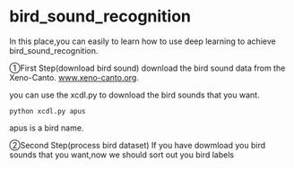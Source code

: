 # bird_sound_recognition

In this place,you can easily to learn how to use deep learning to achieve bird_sound_recognition.

①First Step(download bird sound)
download the bird sound data from the Xeno-Canto. www.xeno-canto.org.

you can use the xcdl.py to download the bird sounds that you want.

```
python xcdl.py apus
```
apus is a bird name.

②Second Step(process bird dataset)
If you have dowmload you bird sounds that you want,now we should sort out you bird labels

